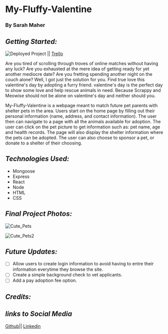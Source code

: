 # My-Fluffy-Valentine

### By Sarah Maher

## **_Getting Started:_**

![Deployed Project](https://github.com/mahers12/My-Fluffy-Valentine) || [Trello](https://trello.com/invite/b/aBXh0y6X/ATTI273a519f4c8712a0f3da5e61499d0afe43A8C977/my-fluffy-valentine)

Are you tired of scrolling through troves of online matches without having any luck? Are you exhausted at the mere idea of getting ready for yet another mediocre date? Are you fretting spending another night on the couch alone? Well, I got just the solution for you. Find true love this valentine's day by adopting a furry friend. valentine's day is the perfect day to show some love and help rescue animals in need. Because Scrappy and Meowise should not be alone on valentine's day and neither should you.

My-Fluffy-Valentine is a webpage meant to match future pet parents with shelter pets in the area. Users start on the home page by filling out their personal information (name, address, and contact information). The user then can navigate to a page with all the animals available for adoption. The user can click on the pet picture to get information such as: pet name, age and health records. The page will also display the shelter information where the pets can be adopted. The user can also choose to sponsor a pet, or donate to a shelter of their choosing.

## **_Technologies Used:_**

- Mongoose
- Express
- React
- Node
- HTML
- CSS

## **_Final Project Photos:_**

![Cute_Pets](https://www.readersdigest.com.au/wp-content/uploads/2021/02/05-puppy-and-kitten-GettyImages-71919537.jpg)


![Cute_Pets2](https://www.rd.com/wp-content/uploads/2021/03/GettyImages-987491478.jpg)

## **_Future Updates:_**

- [ ] Allow users to create login information to avoid having to entre their information everytime they browse the site.
- [ ] Create a simple background check to vet applicants.
- [ ] Add a pay adoption fee option.

## **_Credits:_**

## **_links to Social Media_**

[Github](https://github.com/mahers12)|| [Linkedin](https://www.linkedin.com/in/sarah-maher-8a6865255/)
